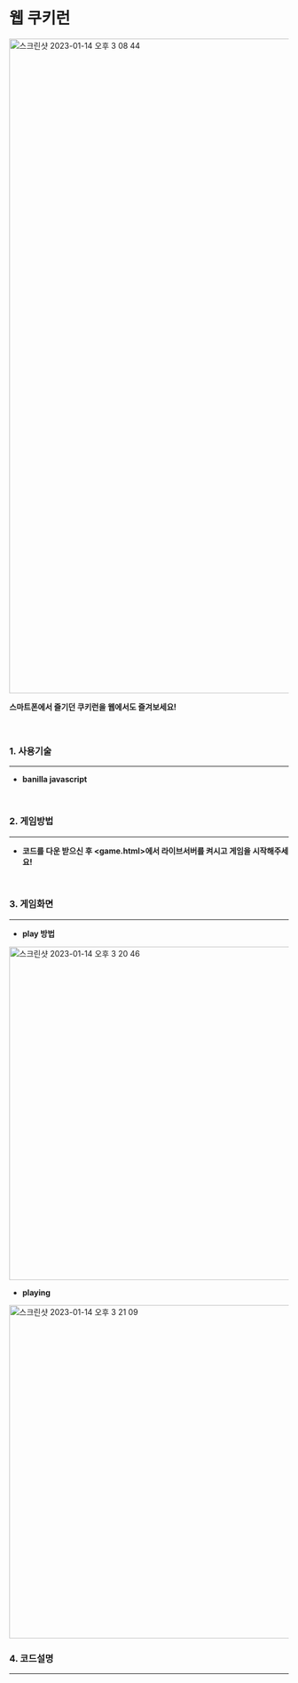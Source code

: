 # 웹 쿠키런

<img width="1178" alt="스크린샷 2023-01-14 오후 3 08 44" src="https://user-images.githubusercontent.com/107898063/212458533-d26c4952-6dc3-44be-ae00-85c73984501d.png">

**스마트폰에서 즐기던 쿠키런을 웹에서도 즐겨보세요!**
<br/>
<br/>
<br/>

### 1. 사용기술
-----------------------
- **banilla javascript**
<br/>

### 2. 게임방법
----------------------
- **코드를 다운 받으신 후 <game.html>에서 라이브서버를 켜시고 게임을 시작해주세요!**
<br/>

### 3. 게임화면
----------------------

- **play 방법**

<img width="600" alt="스크린샷 2023-01-14 오후 3 20 46" src="https://user-images.githubusercontent.com/107898063/212459052-19a8373a-f595-4e9d-9ce2-60d8cc939fa8.png">
<br/>

- **playing**

<img width="600" alt="스크린샷 2023-01-14 오후 3 21 09" src="https://user-images.githubusercontent.com/107898063/212459140-89b7b9bc-3867-4d21-a475-53e6e383afb5.png">
<br/>

### 4. 코드설명
----------------------


